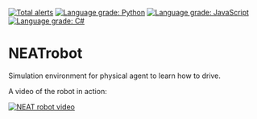 [![Total alerts](https://img.shields.io/lgtm/alerts/g/Linkaan/NEATrobot.svg?logo=lgtm&logoWidth=18)](https://lgtm.com/projects/g/Linkaan/NEATrobot/alerts/)
[![Language grade: Python](https://img.shields.io/lgtm/grade/python/g/Linkaan/NEATrobot.svg?logo=lgtm&logoWidth=18)](https://lgtm.com/projects/g/Linkaan/NEATrobot/context:python)
[![Language grade: JavaScript](https://img.shields.io/lgtm/grade/javascript/g/Linkaan/NEATrobot.svg?logo=lgtm&logoWidth=18)](https://lgtm.com/projects/g/Linkaan/NEATrobot/context:javascript)
[![Language grade: C#](https://img.shields.io/lgtm/grade/csharp/g/Linkaan/NEATrobot.svg?logo=lgtm&logoWidth=18)](https://lgtm.com/projects/g/Linkaan/NEATrobot/context:csharp)

# NEATrobot
Simulation environment for physical agent to learn how to drive.

A video of the robot in action:

[![NEAT robot video](https://img.youtube.com/vi/mazs1B6lV-0/0.jpg)](https://www.youtube.com/watch?v=mazs1B6lV-0)
